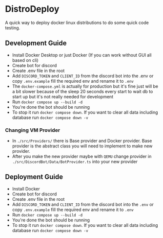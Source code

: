 # DistroDeploy

A quick way to deploy docker linux distributions to do some quick code testing.

## Development Guide

-   Install Docker Desktop or just Docker (If you can work without GUI all based on cli)
-   Create bot for discord
-   Create .env file in the root
-   Add `DISCORD_TOKEN` and `CLIENT_ID` from the discord bot into the .env or copy `.env.example` fill the required env and rename it to `.env`
-   The `docker-compose.yml` is actually for production but it's fine just will be a bit slower because of the sleep 20 seconds every start to wait db to start up but it's not really needed for development
-   Run `docker compose up --build -d`
-   You're done the bot should be running
-   To stop it run `docker compose down`. If you want to clear all data including database run `docker compose down -v`

### Changing VM Provider

-   In `./src/Providers/` there is Base provider and Docker provider. Base provider is the abstract class you will need to implement to make new provider.
-   After you make the new provider maybe with `QEMU` change provider in `./src/DiscordBot/Data/BotProvider.ts` into your new provider

## Deployment Guide

-   Install Docker
-   Create bot for discord
-   Create .env file in the root
-   Add `DISCORD_TOKEN` and `CLIENT_ID` from the discord bot into the `.env` or copy `.env.example` fill the required env and rename it to `.env`
-   Run `docker compose up --build -d`
-   You're done the bot should be running
-   To stop it run `docker compose down`. If you want to clear all data including database run `docker compose down -v`
